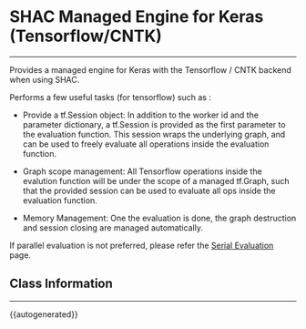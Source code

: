 # SHAC Managed Engine for Keras (Tensorflow/CNTK)
----

Provides a managed engine for Keras with the Tensorflow / CNTK backend when using SHAC.

Performs a few useful tasks (for tensorflow) such as :

- Provide a tf.Session object: In addition to the worker id and the parameter dictionary, a tf.Session is provided as the first
parameter to the evaluation function. This session wraps the underlying graph, and can be used to freely evaluate all operations
inside the evaluation function.

- Graph scope management: All Tensorflow operations inside the evalution function will be under the scope of a managed tf.Graph,
such that the provided session can be used to evaluate all ops inside the evaluation function.

- Memory Management: One the evaluation is done, the graph destruction and session closing are managed automatically.

If parallel evaluation is not preferred, please refer the [Serial Evaluation](../serial-execution.md) page.

## Class Information
----

{{autogenerated}}